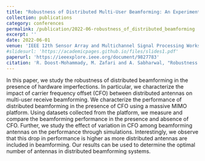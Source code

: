 ```yaml
---
title: "Robustness of Distributed Multi‑User Beamforming: An Experimental Evaluation"
collection: publications
category: conferences
permalink: /publication/2022-06-robustness_of_distributed_beamforming
excerpt: ''
date: 2022-06-01
venue: 'IEEE 12th Sensor Array and Multichannel Signal Processing Workshop (SAM)'
#slidesurl: 'https://academicpages.github.io/files/slides1.pdf'
paperurl: 'https://ieeexplore.ieee.org/document/9827783'
citation: 'R. Doost-Mohammady, M. Zafari and A. Sabharwal, "Robustness of Distributed Multi-User Beamforming: An Experimental Evaluation," 2022 IEEE 12th Sensor Array and Multichannel Signal Processing Workshop (SAM), Trondheim, Norway, 2022, pp. 146-150, doi: 10.1109/SAM53842.2022.9827783.'
---
```


In this paper, we study the robustness of distributed beamforming in the presence of hardware imperfections.
In particular, we characterize the impact of carrier frequency offset (CFO) between distributed antennas on multi-user receive beamforming.
We characterize the performance of distributed beamforming in the presence of CFO using a massive MIMO platform.
Using datasets collected from the platform, we measure and compare the beamforming performance in the presence and absence of CFO.
Further, we study the effect of variation in CFO among beamforming antennas on the performance through simulations.
Interestingly, we observe that this drop in performance is higher as more distributed antennas are included in beamforming.
Our results can be used to determine the optimal number of antennas in distributed beamforming systems.

